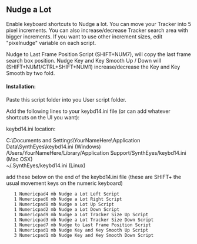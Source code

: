 ## Nudge a Lot

Enable keyboard shortcuts to Nudge a lot. You can move your Tracker into 5 pixel increments.
You can also increase/decrease Tracker search area with bigger increments.
If you want to use other increment sizes, edit "pixelnudge" variable on each script.

Nudge to Last Frame Position Script (SHIFT+NUM7), will copy the last frame search box position.
Nudge Key and Key Smooth Up / Down will (SHIFT+NUM1/CTRL+SHIFT+NUM1) increase/decrease the Key and Key Smooth by two fold.


#### Installation:
Paste this script folder into you User script folder.

Add the following lines to your keybd14.ini file (or can add whatever shortcuts on the UI you want):

keybd14.ini location:

C:\Documents and Settings\YourNameHere\Application Data\SynthEyes\keybd14.ini (Windows)<br>
/Users/YourNameHere/Library/Application Support/SynthEyes/keybd14.ini (Mac OSX) <br>
~/.SynthEyes/keybd14.ini (Linux)<br>

add these below on the end of the keybd14.ini file (these are SHIFT+ the usual movement keys on the numeric keyboard)
```
   1 Numericpad4 mb Nudge a Lot Left Script
   1 Numericpad6 mb Nudge a Lot Right Script
   1 Numericpad8 mb Nudge a Lot Up Script
   1 Numericpad2 mb Nudge a Lot Down Script
   1 Numericpad9 mb Nudge a Lot Tracker Size Up Script
   1 Numericpad3 mb Nudge a Lot Tracker Size Down Script   
   1 Numericpad7 mb Nudge to Last Frame Position Script
   1 Numericpad1 mb Nudge Key and Key Smooth Up Script
   3 Numericpad1 mb Nudge Key and Key Smooth Down Script
```
